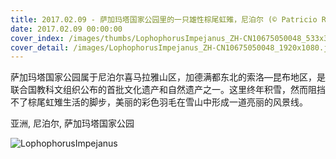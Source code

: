 ```yaml
---
title: 2017.02.09 - 萨加玛塔国家公园里的一只雄性棕尾虹雉，尼泊尔 (© Patricio Robles Gil/Minden Pictures)
date: 2017.02.09 00:00:00
cover_index: /images/thumbs/LophophorusImpejanus_ZH-CN10675050048_533x300.jpg
cover_detail: /images/LophophorusImpejanus_ZH-CN10675050048_1920x1080.jpg
---
```


萨加玛塔国家公园属于尼泊尔喜马拉雅山区，加德满都东北的索洛―昆布地区，是联合国教科文组织公布的首批文化遗产和自然遗产之一。这里终年积雪，然而阻挡不了棕尾虹雉生活的脚步，美丽的彩色羽毛在雪山中形成一道亮丽的风景线。

亚洲, 尼泊尔, 萨加玛塔国家公园

![LophophorusImpejanus](/images/LophophorusImpejanus_ZH-CN10675050048_1920x1080.jpg)
